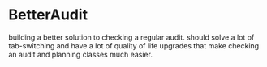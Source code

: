# BetterAudit

building a better solution to checking a regular audit. should solve a lot of tab-switching and have a lot of quality of life upgrades that make checking an audit and planning classes much easier. 

